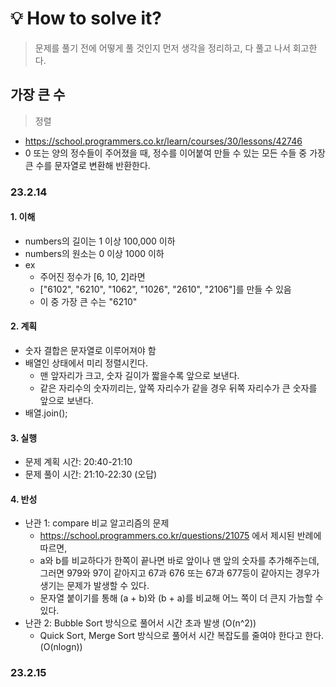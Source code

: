 # 💡 How to solve it?
> 문제를 풀기 전에 어떻게 풀 것인지 먼저 생각을 정리하고, 다 풀고 나서 회고한다.

## 가장 큰 수

> 정렬

- https://school.programmers.co.kr/learn/courses/30/lessons/42746
- 0 또는 양의 정수들이 주어졌을 때, 정수를 이어붙여 만들 수 있는 모든 수들 중
  가장 큰 수를 문자열로 변환해 반환한다.

### 23.2.14

#### 1. 이해

- numbers의 길이는 1 이상 100,000 이하
- numbers의 원소는 0 이상 1000 이하
- ex
  - 주어진 정수가 [6, 10, 2]라면
  - ["6102", "6210", "1062", "1026", "2610", "2106"]를 만들 수 있음
  - 이 중 가장 큰 수는 "6210"

#### 2. 계획

- 숫자 결합은 문자열로 이루어져야 함
- 배열인 상태에서 미리 정렬시킨다.
  - 맨 앞자리가 크고, 숫자 길이가 짧을수록 앞으로 보낸다.
  - 같은 자리수의 숫자끼리는, 앞쪽 자리수가 같을 경우 뒤쪽 자리수가 큰 숫자를 앞으로 보낸다.
- 배열.join();

#### 3. 실행

- 문제 계획 시간: 20:40-21:10
- 문제 풀이 시간: 21:10-22:30 (오답)

#### 4. 반성

- 난관 1: compare 비교 알고리즘의 문제
  - https://school.programmers.co.kr/questions/21075 에서 제시된 반례에 따르면,
  - a와 b를 비교하다가 한쪽이 끝나면 바로 앞이나 맨 앞의 숫자를 추가해주는데,
    그러면 979와 97이 같아지고 67과 676 또는 67과 677등이 같아지는 경우가 생기는 문제가 발생할 수 있다.
  - 문자열 붙이기를 통해 (a + b)와 (b + a)를 비교해 어느 쪽이 더 큰지 가늠할 수 있다.
- 난관 2: Bubble Sort 방식으로 풀어서 시간 초과 발생 (O(n^2))
  - Quick Sort, Merge Sort 방식으로 풀어서 시간 복잡도를 줄여야 한다고 한다. (O(nlogn))

### 23.2.15
